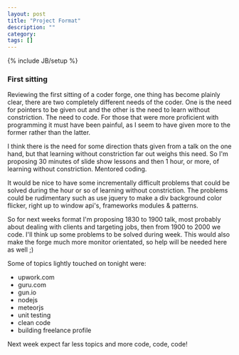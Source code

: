 ```yaml
---
layout: post
title: "Project Format"
description: ""
category:
tags: []
---
```

{% include JB/setup %}

### First sitting

Reviewing the first sitting of a coder forge, one thing has become plainly clear,
there are two completely different needs of the coder. One is the need for
pointers to be given out and the other is the need to learn without constriction.
The need to code. For those that were more proficient with programming it must
have been painful, as I seem to have given more to the former rather than the
latter.

I think there is the need for some direction thats given from a talk on the one
hand, but that learning without constriction far out weighs this need. So I'm
proposing 30 minutes of slide show lessons and then 1 hour, or more, of learning
without constriction. Mentored coding.

It would be nice to have some incrementally difficult problems that could be
solved during the hour or so of learning without constriction. The problems
could be rudimentary such as use jquery to make a div background color flicker,
right up to window api's, frameworks modules & patterns.

So for next weeks format I'm proposing 1830 to 1900 talk, most probably about
dealing with clients and targeting jobs, then from 1900 to 2000 we code. I'll
think up some problems to be solved during week. This would also make the forge
much more monitor orientated, so help will be needed here as well ;)

Some of topics lightly touched on tonight were:

 - upwork.com
 - guru.com
 - gun.io
 - nodejs
 - meteorjs
 - unit testing
 - clean code
 - building freelance profile

Next week expect far less topics and more code, code, code!
